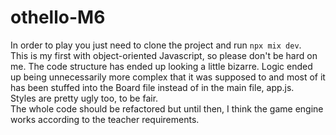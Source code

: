 # othello-M6
In order to play you just need to clone the project and run ```npx mix dev```.<br>
This is my first with object-oriented Javascript, so please don't be hard on me. The code structure has ended up looking a little bizarre. Logic ended up being unnecessarily more complex that it was supposed to and most of it has been stuffed into the Board file instead of in the main file, app.js.<br>
Styles are pretty ugly too, to be fair. <br>
The whole code should be refactored but until then, I think the game engine works according to the teacher requirements.
